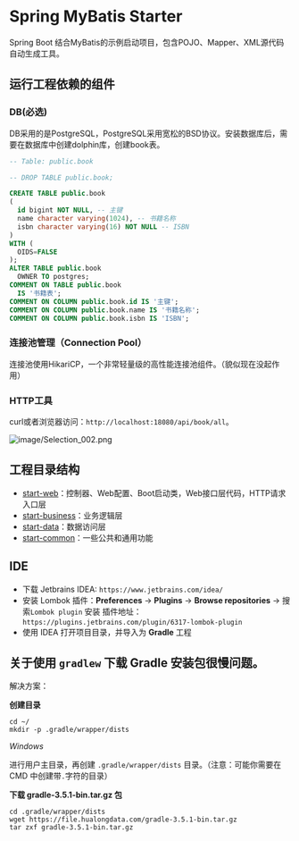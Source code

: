 # Spring MyBatis Starter

Spring Boot 结合MyBatis的示例启动项目，包含POJO、Mapper、XML源代码自动生成工具。

## 运行工程依赖的组件

### DB(必选)

DB采用的是PostgreSQL，PostgreSQL采用宽松的BSD协议。安装数据库后，需要在数据库中创建dolphin库，创建book表。



```sql
-- Table: public.book

-- DROP TABLE public.book;

CREATE TABLE public.book
(
  id bigint NOT NULL, -- 主键
  name character varying(1024), -- 书籍名称
  isbn character varying(16) NOT NULL -- ISBN
)
WITH (
  OIDS=FALSE
);
ALTER TABLE public.book
  OWNER TO postgres;
COMMENT ON TABLE public.book
  IS '书籍表';
COMMENT ON COLUMN public.book.id IS '主键';
COMMENT ON COLUMN public.book.name IS '书籍名称';
COMMENT ON COLUMN public.book.isbn IS 'ISBN';
```



### 连接池管理（Connection Pool）

连接池使用HikariCP，一个非常轻量级的高性能连接池组件。（貌似现在没起作用）



### HTTP工具



curl或者浏览器访问：`http://localhost:18080/api/book/all`。



![image/Selection_002.png](faf)





## 工程目录结构

- [start-web](start-web)：控制器、Web配置、Boot启动类，Web接口层代码，HTTP请求入口层
- [start-business](start-business)：业务逻辑层
- [start-data](start-data)：数据访问层
- [start-common](start-common)：一些公共和通用功能

## IDE

- 下载 Jetbrains IDEA: `https://www.jetbrains.com/idea/`
- 安装 Lombok 插件：**Preferences** -> **Plugins** -> **Browse repositories** -> 搜索`Lombok plugin` 安装
    插件地址：`https://plugins.jetbrains.com/plugin/6317-lombok-plugin`
- 使用 IDEA 打开项目目录，并导入为 **Gradle** 工程

## 关于使用 `gradlew` 下载 Gradle 安装包很慢问题。

解决方案：

**创建目录**

```
cd ~/
mkdir -p .gradle/wrapper/dists
```

*Windows*

进行用户主目录，再创建 `.gradle/wrapper/dists` 目录。（注意：可能你需要在 CMD 中创建带`.`字符的目录）

**下载 gradle-3.5.1-bin.tar.gz 包**

```
cd .gradle/wrapper/dists
wget https://file.hualongdata.com/gradle-3.5.1-bin.tar.gz
tar zxf gradle-3.5.1-bin.tar.gz
```


